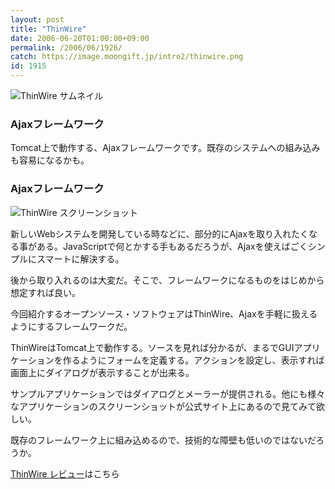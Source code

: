 ```yaml
---
layout: post
title: "ThinWire"
date: 2006-06-20T01:00:00+09:00
permalink: /2006/06/1926/
catch: https://image.moongift.jp/intro2/thinwire.png
id: 1915
---
```

 ![ThinWire サムネイル](https://image.moongift.jp/intro2/thinwire.t.png "ThinWire サムネイル")
  

### Ajaxフレームワーク
  
Tomcat上で動作する、Ajaxフレームワークです。既存のシステムへの組み込みも容易になるかも。  
<!--more-->  

### Ajaxフレームワーク
  

![ThinWire スクリーンショット](https://image.moongift.jp/intro2/thinwire.png "ThinWire スクリーンショット")

  

新しいWebシステムを開発している時などに、部分的にAjaxを取り入れたくなる事がある。JavaScriptで何とかする手もあるだろうが、Ajaxを使えばごくシンプルにスマートに解決する。

  

後から取り入れるのは大変だ。そこで、フレームワークになるものをはじめから想定すれば良い。

  

今回紹介するオープンソース・ソフトウェアはThinWire、Ajaxを手軽に扱えるようにするフレームワークだ。

  

ThinWireはTomcat上で動作する。ソースを見れば分かるが、まるでGUIアプリケーションを作るようにフォームを定義する。アクションを設定し、表示すれば画面上にダイアログが表示することが出来る。

  

サンプルアプリケーションではダイアログとメーラーが提供される。他にも様々なアプリケーションのスクリーンショットが公式サイト上にあるので見てみて欲しい。

  

既存のフレームワーク上に組み込めるので、技術的な障壁も低いのではないだろうか。

  

[ThinWire レビュー](http://oss.moongift.jp/review/i-1927.html)はこちら

